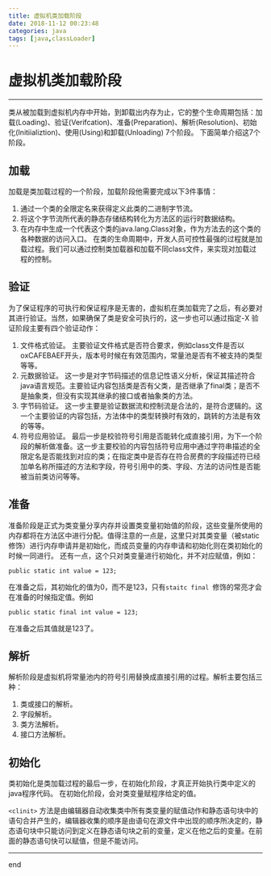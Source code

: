 ```yaml
---
title: 虚拟机类加载阶段
date: 2018-11-12 00:23:48
categories: java
tags: [java,classLoader]
---
```


# 虚拟机类加载阶段
---
类从被加载到虚拟机内存中开始，到卸载出内存为止，它的整个生命周期包括：加载(Loading)、验证(Verifcation)、准备(Preparation)、解析(Resolution)、初始化(Initiializtion)、使用(Using)和卸载(Unloading) 7个阶段。
下面简单介绍这7个阶段。

## 加载

加载是类加载过程的一个阶段，加载阶段他需要完成以下3件事情：
1. 通过一个类的全限定名来获得定义此类的二进制字节流。
2. 将这个字节流所代表的静态存储结构转化为方法区的运行时数据结构。
3. 在内存中生成一个代表这个类的java.lang.Class对象，作为方法去的这个类的各种数据的访问入口。
在类的生命周期中，开发人员可控性最强的过程就是加载过程。我们可以通过控制类加载器和加载不同class文件，来实现对加载过程的控制。

## 验证

为了保证程序的可执行和保证程序是无害的，虚拟机在类加载完了之后，有必要对其进行验证。当然，如果确保了类是安全可执行的，这一步也可以通过指定-X
验证阶段主要有四个验证动作：

1. 文件格式验证。
    主要验证文件格式是否符合要求，例如class文件是否以oxCAFEBAEF开头，版本号时候在有效范围内，常量池是否有不被支持的类型等等。
2. 元数据验证。
    这一步是对字节码描述的信息记性语义分析，保证其描述符合java语言规范。主要验证内容包括类是否有父类，是否继承了final类；是否不是抽象类，但没有实现其继承的接口或者抽象类的方法。
3. 字节码验证。
    这一步主要是验证数据流和控制流是合法的，是符合逻辑的。这一个主要验证的内容包括，方法体中的类型转换时有效的，跳转的方法是有效的等等。
4. 符号应用验证。
    最后一步是校验符号引用是否能转化成直接引用，为下一个阶段的解析做准备。这一步主要校验的内容包括符号应用中通过字符串描述的全限定名是否能找到对应的类；在指定类中是否存在符合房费的字段描述符已经加单名称所描述的方法和字段，符号引用中的类、字段、方法的访问性是否能被当前类访问等等。

## 准备

准备阶段是正式为类变量分享内存并设置类变量初始值的阶段，这些变量所使用的内存都将在方法区中进行分配。值得注意的一点是，这里只对其类变量（被static修饰）进行内存申请并是初始化，而成员变量的内存申请和初始化则在类初始化的时候一同进行。
还有一点，这个只对类变量进行初始化，并不对应赋值，例如：
```
public static int value = 123;
```
在准备之后，其初始化的值为0，而不是123，只有``staitc final ``修饰的常亮才会在准备的时候指定值。例如
```
public static final int value = 123;
```
在准备之后其值就是123了。

## 解析

解析阶段是虚拟机将常量池内的符号引用替换成直接引用的过程。解析主要包括三种：
1. 类或接口的解析。
2. 字段解析。
3. 类方法解析。
4. 接口方法解析。

## 初始化

类初始化是类加载过程的最后一步，在初始化阶段，才真正开始执行类中定义的java程序代码。
在初始化阶段，会对类变量赋程序给定的值。

``<clinit>`` 方法是由编辑器自动收集类中所有类变量的赋值动作和静态语句块中的语句合并产生的，编辑器收集的顺序是由语句在源文件中出现的顺序所决定的，静态语句块中只能访问到定义在静态语句块之前的变量，定义在他之后的变量。在前面的静态语句快可以赋值，但是不能访问。

---
end